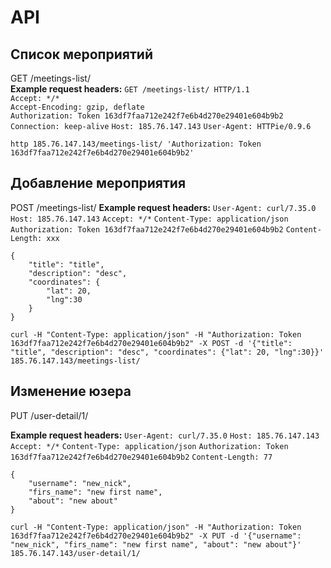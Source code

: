API
===
Список мероприятий
------------------
GET /meetings-list/<br/>
**Example request headers:**
`GET /meetings-list/ HTTP/1.1`<br/>
`Accept: */*`<br/>
`Accept-Encoding: gzip, deflate`<br/>
`Authorization: Token 163df7faa712e242f7e6b4d270e29401e604b9b2`<br/>
`Connection: keep-alive`
`Host: 185.76.147.143`
`User-Agent: HTTPie/0.9.6`

`http 185.76.147.143/meetings-list/ 'Authorization: Token 163df7faa712e242f7e6b4d270e29401e604b9b2'`

Добавление мероприятия
----------------------
POST /meetings-list/
**Example request headers:**
`User-Agent: curl/7.35.0`
`Host: 185.76.147.143`
`Accept: */*`
`Content-Type: application/json`
`Authorization: Token 163df7faa712e242f7e6b4d270e29401e604b9b2`
`Content-Length: xxx`

```
{
    "title": "title", 
    "description": "desc", 
    "coordinates": {
        "lat": 20, 
        "lng":30
    }
}
```
`curl -H "Content-Type: application/json" -H "Authorization: Token 163df7faa712e242f7e6b4d270e29401e604b9b2" -X POST -d '{"title": "title", "description": "desc", "coordinates": {"lat": 20, "lng":30}}' 185.76.147.143/meetings-list/`

Изменение юзера
---------------
PUT /user-detail/1/

**Example request headers:**
`User-Agent: curl/7.35.0`
`Host: 185.76.147.143`
`Accept: */*`
`Content-Type: application/json`
`Authorization: Token 163df7faa712e242f7e6b4d270e29401e604b9b2`
`Content-Length: 77`

```
{
    "username": "new_nick", 
    "firs_name": "new first name", 
    "about": "new about"
}
```
`curl -H "Content-Type: application/json" -H "Authorization: Token 163df7faa712e242f7e6b4d270e29401e604b9b2" -X PUT -d '{"username": "new_nick", "firs_name": "new first name", "about": "new about"}' 185.76.147.143/user-detail/1/`